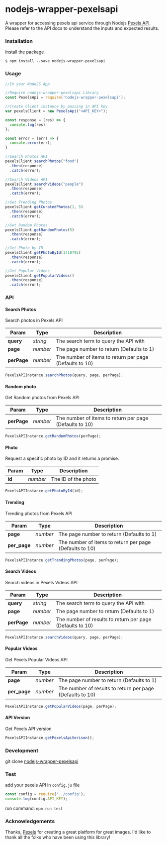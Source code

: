 # nodejs-wrapper-pexelsapi
A wrapper for accessing pexels api service through Nodejs [Pexels API](https://www.pexels.com/api/). Please refer to the API docs to understand the inputs and expected results.

### Installation

Install the package
```
$ npm install --save nodejs-wrapper-pexelsapi
```

### Usage

```js
//In your NodeJS App

//Require nodejs-wrapper-pexelsapi Library
const PexelsApi = require('nodejs-wrapper-pexelsapi');

//Create Client instance by passing in API key
var pexelsClient = new PexelsApi("<API_KEY>");

const response = (res) => {
  console.log(res)
};

const error = (err) => {
  console.error(err);
}

//Search Photos API
pexelsClient.searchPhotos("food")
  .then(response)
  .catch(error);

//Search Videos API
pexelsClient.searchVideos("people")
  .then(response)
  .catch(error);

//Get Trending Photos
pexelsClient.getCuratedPhotos(1, 5)
  .then(response)
  .catch(error);

//Get Random Photos
pexelsClient.getRandomPhotos(5)
  .then(response)
  .catch(error);

//Get Photo by ID
pexelsClient.getPhotoById(1710795)
  .then(response)
  .catch(error);

//Get Popular Videos
pexelsClient.getPopularVideos()
  .then(response)
  .catch(error);
```


### API

#### Search Photos
Search photos in Pexels API

| Param | Type | Description |
| ----- | ---- | ----------- |
| **query** | *string* | The search term to query the API with
| **page** | *number* | The page number to return (Defaults to 1)
| **perPage** | *number* | The number of items to return per page (Defaults to 10)

```js
PexelsAPIInstance.searchPhotos(query, page, perPage);
```

#### Random photo
Get Random photos from Pexels API

| Param | Type | Description |
| ----- | ---- | ----------- |
| **perPage** | *number* | The number of items to return per page (Defaults to 10)

```js
PexelsAPIInstance.getRandomPhotos(perPage);
```

#### Photo
Request a specific photo by ID and it returns a promise.

| Param | Type | Description |
| ----- | ---- | ----------- |
| **id** | *number* | The ID of the photo

```js
PexelsAPIInstance.getPhotoById(id);
```

#### Trending
Trending photos from Pexels API

| Param | Type | Description |
| ----- | ---- | ----------- |
| **page** | *number* | The page number to return (Defaults to 1)
| **per_page** | *number* | The number of items to return per page (Defaults to 10)

```js
PexelsAPIInstance.getTrendingPhotos(page, perPage);
```

#### Search Videos
Search videos in Pexels Videos API

| Param | Type | Description |
| ----- | ---- | ----------- |
| **query** | *string* | The search term to query the API with
| **page** | *number* | The page number to return (Defaults to 1)
| **perPage** | *number* | The number of results to return per page (Defaults to 10)

```js
PexelsAPIInstance.searchVideos(query, page, perPage);
```

#### Popular Videos
Get Pexels Popular Videos API

| Param | Type | Description |
| ----- | ---- | ----------- |
| **page** | *number* | The page number to return (Defaults to 1)
| **per_page** | *number* | The number of results to return per page (Defaults to 10)

```js
PexelsAPIInstance.getPopularVideos(page, perPage);
```
#### API Version
Get Pexels API version

```js
PexelsAPIInstance.getPexelsApiVerison();
```

### Development
git clone [nodejs-wrapper-pexelsapi](https://github.com/sajanv88/nodejs-wrapper-pexelsapi.git)
### Test
add your pexels API in ```config.js``` file
```js
const config = require('../config');
console.log(config.API_KEY);
```
run command: ```npm run test```

### Acknowledgements
Thanks, [Pexels](http://pexels.com) for creating a great platform for great images.
I'd like to thank all the folks who have been using this library!

